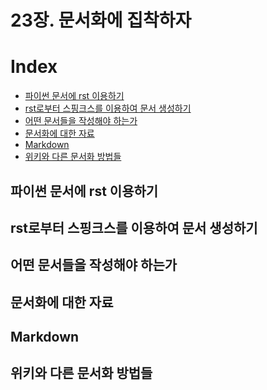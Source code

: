 23장. 문서화에 집착하자
=====

# Index
- [파이썬 문서에 rst 이용하기]()
- [rst로부터 스핑크스를 이용하여 문서 생성하기]()
- [어떤 문서들을 작성해야 하는가]()
- [문서화에 대한 자료]()
- [Markdown]()
- [위키와 다른 문서화 방법들]()

## 파이썬 문서에 rst 이용하기

## rst로부터 스핑크스를 이용하여 문서 생성하기

## 어떤 문서들을 작성해야 하는가

## 문서화에 대한 자료

## Markdown

## 위키와 다른 문서화 방법들
